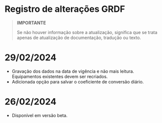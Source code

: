 # Registro de alterações GRDF

>**IMPORTANTE**
>
>Se não houver informação sobre a atualização, significa que se trata apenas de atualização de documentação, tradução ou texto.

# 29/02/2024

- Gravação dos dados na data de vigência e não mais leitura. Equipamentos existentes devem ser recriados.
- Adicionada opção para salvar o coeficiente de conversão diário.

# 26/02/2024

- Disponível em versão beta.
